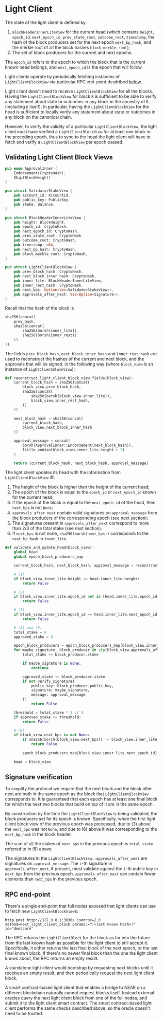 # Light Client

The state of the light client is defined by:

1. `BlockHeaderInnerLiteView` for the current head (which contains `height`, `epoch_id`, `next_epoch_id`, `prev_state_root`, `outcome_root`, `timestamp`, the hash of the block producers set for the next epoch `next_bp_hash`, and the merkle root of all the block hashes `block_merkle_root`);
2. The set of block producers for the current and next epochs.

The `epoch_id` refers to the epoch to which the block that is the current known head belongs, and `next_epoch_id` is the epoch that will follow.

Light clients operate by periodically fetching instances of `LightClientBlockView` via particular RPC end-point desdribed [below](#rpc-end-point).

Light client does't need to receive `LightClientBlockView` for all the blocks. Having the `LightClientBlockView` for block `B` is sufficient to be able to verify any statement about state or outcomes in any block in the ancestry of `B` (including `B` itself). In particular, having the `LightClientBlockView` for the head is sufficient to locally verify any statement about state or outcomes in any block on the canonical chain.

However, to verify the validity of a particular `LightClientBlockView`, the light client must have verified a `LightClientBlockView` for at least one block in the preceding epoch, thus to sync to the head the light client will have to fetch and verify a `LightClientBlockView` per epoch passed.

## Validating Light Client Block Views

```rust
pub enum ApprovalInner {
    Endorsement(CryptoHash),
    Skip(BlockHeight)
}

pub struct ValidatorStakeView {
    pub account_id: AccountId,
    pub public_key: PublicKey,
    pub stake: Balance,
}

pub struct BlockHeaderInnerLiteView {
    pub height: BlockHeight,
    pub epoch_id: CryptoHash,
    pub next_epoch_id: CryptoHash,
    pub prev_state_root: CryptoHash,
    pub outcome_root: CryptoHash,
    pub timestamp: u64,
    pub next_bp_hash: CryptoHash,
    pub block_merkle_root: CryptoHash,
}

pub struct LightClientBlockView {
    pub prev_block_hash: CryptoHash,
    pub next_block_inner_hash: CryptoHash,
    pub inner_lite: BlockHeaderInnerLiteView,
    pub inner_rest_hash: CryptoHash,
    pub next_bps: Option<Vec<ValidatorStakeView>>,
    pub approvals_after_next: Vec<Option<Signature>>,
}
```

Recall that the hash of the block is

```rust
sha256(concat(
    prev_hash,
    sha256(concat(
        sha256(borsh(inner_lite)),
        sha256(borsh(inner_rest))
    ))
))
```

The fields `prev_block_hash`, `next_block_inner_hash` and `inner_rest_hash` are used to reconstruct the hashes of the current and next block, and the approvals that will be signed, in the following way (where `block_view` is an instance of `LightClientBlockView`):

```python
def reconstruct_light_client_block_view_fields(block_view):
    current_block_hash = sha256(concat(
        block_view.prev_block_hash,
        sha256(concat(
            sha256(borsh(block_view.inner_lite)),
            block_view.inner_rest_hash,
        ))
    ))

    next_block_hash = sha256(concat(
        current_block_hash,
        block_view.next_block_inner_hash
    ))

    approval_message = concat(
        borsh(ApprovalInner::Endorsement(next_block_hash)),
        little_endian(block_view.inner_lite.height + 2)
    )

    return (current_block_hash, next_block_hash, approval_message)
```

The light client updates its head with the information from `LightClientBlockView` iff:

1. The height of the block is higher than the height of the current head;
2. The epoch of the block is equal to the `epoch_id` or `next_epoch_id` known for the current head;
3. If the epoch of the block is equal to the `next_epoch_id` of the head, then `next_bps` is not `None`;
4. `approvals_after_next` contain valid signatures on `approval_message` from the block producers of the corresponding epoch (see next section);
5. The signatures present in `approvals_after_next` correspond to more than 2/3 of the total stake (see next section).
6. If `next_bps` is not none, `sha256(borsh(next_bps))` corresponds to the `next_bp_hash` in `inner_lite`.

```python
def validate_and_update_head(block_view):
    global head
    global epoch_block_producers_map

    current_block_hash, next_block_hash, approval_message = reconstruct_light_client_block_view_fields(block_view)

    # (1)
    if block_view.inner_lite.height <= head.inner_lite.height:
        return False

    # (2)
    if block_view.inner_lite.epoch_id not in [head.inner_lite.epoch_id, head.inner_lite.next_epoch_id]:
        return False

    # (3)
    if block_view.inner_lite.epoch_id == head.inner_lite.next_epoch_id and block_view.next_bps is None:
        return False

    # (4) and (5)
    total_stake = 0
    approved_stake = 0

    epoch_block_producers = epoch_block_producers_map[block_view.inner_lite.epoch_id]
    for maybe_signature, block_producer in zip(block_view.approvals_after_next, epoch_block_producers):
        total_stake += block_producer.stake

        if maybe_signature is None:
            continue

        approved_stake += block_producer.stake
        if not verify_signature(
            public_key: block_producer.public_key,
            signature: maybe_signature,
            message: approval_message
        ):
            return False

    threshold = total_stake * 2 // 3
    if approved_stake <= threshold:
        return False

    # (6)
    if block_view.next_bps is not None:
        if sha256(borsh(block_view.next_bps)) != block_view.inner_lite.next_bp_hash:
            return False
        
        epoch_block_producers_map[block_view.inner_lite.next_epoch_id] = block_view.next_bps

    head = block_view
```

## Signature verification

To simplify the protocol we require that the next block and the block after next are both in the same epoch as the block that `LightClientBlockView` corresponds to. It is guaranteed that each epoch has at least one final block for which the next two blocks that build on top of it are in the same epoch.

By construction by the time the `LightClientBlockView` is being validated, the block producers set for its epoch is known. Specifically, when the first light client block view of the previous epoch was processed, due to (3) above the `next_bps` was not `None`, and due to (6) above it was corresponding to the `next_bp_hash` in the block header.

The sum of all the stakes of `next_bps` in the previous epoch is `total_stake` referred to in (5) above.

The signatures in the `LightClientBlockView::approvals_after_next` are signatures on `approval_message`. The  `i`-th signature in `approvals_after_next`, if present, must validate against the `i`-th public key in `next_bps` from the previous epoch. `approvals_after_next` can contain fewer elements than `next_bps` in the previous epoch.

## RPC end-point

There's a single end-point that full nodes exposed that light clients can use to fetch new `LightClientBlockView`s:

```
http post http://127.0.0.1:3030/ jsonrpc=2.0 method=next_light_client_block params:="[<last known hash>]" id="dontcare"
```

The RPC returns the `LightClientBlock` for the block as far into the future from the last known hash as possible for the light client to still accept it. Specifically, it either returns the last final block of the next epoch, or the last final known block. If there's no newer final block than the one the light client knows about, the RPC returns an empty result.

A standalone light client would bootstrap by requesting next blocks until it receives an empty result, and then periodically request the next light client block.

A smart contract-based light client that enables a bridge to NEAR on a different blockchain naturally cannot request blocks itself. Instead external oracles query the next light client block from one of the full nodes, and submit it to the light client smart contract. The smart contract-based light client performs the same checks described above, so the oracle doesn't need to be trusted.
